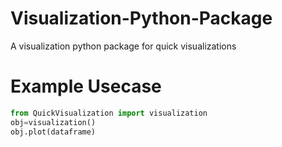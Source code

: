 # Visualization-Python-Package
A visualization python package for quick visualizations

# Example Usecase

```python
from QuickVisualization import visualization
obj=visualization()
obj.plot(dataframe)

